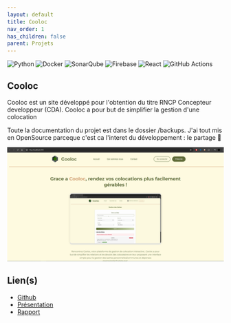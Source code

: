 ```yaml
---
layout: default
title: Cooloc
nav_order: 1
has_children: false
parent: Projets
---
```


![Python](https://img.shields.io/badge/python-3670A0?style=flat&logo=python&logoColor=ffdd54) ![Docker](https://img.shields.io/badge/docker-%230db7ed.svg?style=flat&logo=docker&logoColor=white) ![SonarQube](https://img.shields.io/badge/SonarQube-black?style=flat&logo=sonarqube&logoColor=4E9BCD) ![Firebase](https://img.shields.io/badge/firebase-a08021?style=flat&logo=firebase&logoColor=ffcd34) ![React](https://img.shields.io/badge/react-%2320232a.svg?style=flat&logo=react&logoColor=%2361DAFB) ![GitHub Actions](https://img.shields.io/badge/github%20actions-%232671E5.svg?style=flat&logo=githubactions&logoColor=white)

## Cooloc

Cooloc est un site développé pour l'obtention du titre RNCP Concepteur developpeur (CDA). Cooloc a pour but de simplifier la gestion d'une colocation

Toute la documentation du projet est dans le dossier /backups. J'ai tout mis en OpenSource parceque c'est ca l'interet du développement : le partage 🤝

![Homepage](cooloc.png)

## Lien(s)

- [Github](https://github.com/MathieuAudibert/Cooloc)
- [Présentation](https://docs.google.com/presentation/d/1Y5bW8WoPRExJGA21GxMHyY46XTlmjm0y1gQCe2c5fsE/edit?usp=sharing)
- [Rapport](https://docs.google.com/document/d/1N-IaB4XX8bFHh0D9jEAmT1BzQz1PJqrzT2tkXwD2LsI/edit?usp=sharing)
